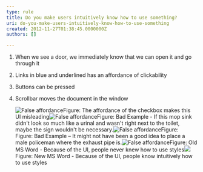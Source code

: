 ```yaml
---
type: rule
title: Do you make users intuitively know how to use something?
uri: do-you-make-users-intuitively-know-how-to-use-something
created: 2012-11-27T01:38:45.0000000Z
authors: []

---
```


 
1. When we see a door, we immediately know that we can open it and go through it
2. Links in blue and underlined has an affordance of clickability
3. Buttons can be pressed
4. Scrollbar moves the document in the window

   ​![False affordance](http&#58;//www.ssw.com.au/ssw/Standards/Rules/Images/Bad-Affordance2.jpg)Figure: The affordance of the checkbox makes this UI misleading![False affordance](http&#58;//www.ssw.com.au/ssw/Standards/Rules/Images/Bad-FalseAffordance.jpg)Figure: Bad Example - If this mop sink didn't look so much like a urinal and wasn't right next to the toilet, maybe the sign wouldn't be necessary.![False affordance](http&#58;//www.ssw.com.au/ssw/Standards/Rules/Images/Bad-Affordance3.jpg)Figure: Figure: Bad Example – It might not have been a good idea to place a male policeman where the exhaust pipe is.![False affordance](http&#58;//www.ssw.com.au/ssw/Standards/Rules/Images/Bad-Affordance.jpg)Figure: Old MS Word - Because of the UI, people never knew how to use styles![](http&#58;//www.ssw.com.au/ssw/Standards/Rules/Images/Good-Affordance.jpg)Figure: New MS Word - Because of the UI, people know intuitively how to use styles
